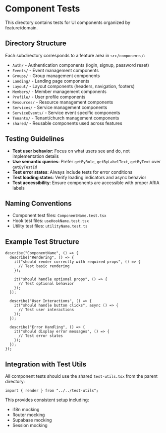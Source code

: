 # Component Tests

This directory contains tests for UI components organized by feature/domain.

## Directory Structure

Each subdirectory corresponds to a feature area in `src/components/`:

- `Auth/` - Authentication components (login, signup, password reset)
- `Events/` - Event management components
- `Groups/` - Group management components
- `Landing/` - Landing page components
- `Layout/` - Layout components (headers, navigation, footers)
- `Members/` - Member management components
- `Profile/` - User profile components
- `Resources/` - Resource management components
- `Services/` - Service management components
- `ServiceEvents/` - Service event specific components
- `Tenants/` - Tenant/church management components
- `shared/` - Reusable components used across features

## Testing Guidelines

- **Test user behavior**: Focus on what users see and do, not implementation details
- **Use semantic queries**: Prefer `getByRole`, `getByLabelText`, `getByText` over `getByTestId`
- **Test error states**: Always include tests for error conditions
- **Test loading states**: Verify loading indicators and async behavior
- **Test accessibility**: Ensure components are accessible with proper ARIA labels

## Naming Conventions

- Component test files: `ComponentName.test.tsx`
- Hook test files: `useHookName.test.tsx`
- Utility test files: `utilityName.test.ts`

## Example Test Structure

```tsx
describe("ComponentName", () => {
  describe("Rendering", () => {
    it("should render correctly with required props", () => {
      // Test basic rendering
    });

    it("should handle optional props", () => {
      // Test optional behavior
    });
  });

  describe("User Interactions", () => {
    it("should handle button clicks", async () => {
      // Test user interactions
    });
  });

  describe("Error Handling", () => {
    it("should display error messages", () => {
      // Test error states
    });
  });
});
```

## Integration with Test Utils

All component tests should use the shared `test-utils.tsx` from the parent directory:

```tsx
import { render } from "../../test-utils";
```

This provides consistent setup including:

- i18n mocking
- Router mocking
- Supabase mocking
- Session mocking
